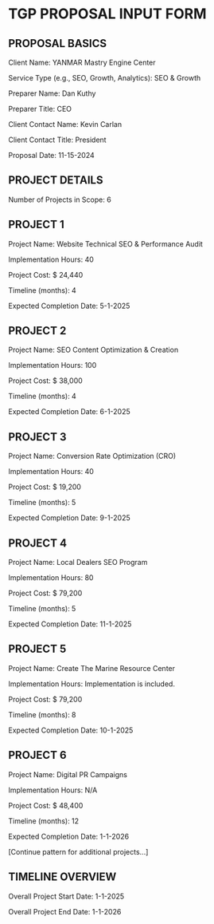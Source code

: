 # TGP PROPOSAL INPUT FORM



## PROPOSAL BASICS

Client Name:  YANMAR Mastry Engine Center

Service Type (e.g., SEO, Growth, Analytics): SEO & Growth  

Preparer Name:  Dan Kuthy

Preparer Title:  CEO

Client Contact Name:  Kevin Carlan

Client Contact Title:  President

Proposal Date:  11-15-2024

## PROJECT DETAILS

Number of Projects in Scope:  6

## PROJECT 1

Project Name:  Website Technical SEO & Performance Audit

Implementation Hours:  40

Project Cost: $  24,440

Timeline (months):  4

Expected Completion Date:  5-1-2025

## PROJECT 2

Project Name:  SEO Content Optimization & Creation

Implementation Hours:  100

Project Cost: $  38,000

Timeline (months):  4

Expected Completion Date:  6-1-2025

## PROJECT 3

Project Name:  Conversion Rate Optimization (CRO)

Implementation Hours:  40

Project Cost: $  19,200

Timeline (months):  5

Expected Completion Date:  9-1-2025

## PROJECT 4

Project Name:  Local Dealers SEO Program

Implementation Hours:  80

Project Cost: $  79,200

Timeline (months):  5

Expected Completion Date:  11-1-2025

## PROJECT 5

Project Name:  Create The Marine Resource Center

Implementation Hours:  Implementation is included.

Project Cost: $  79,200

Timeline (months):  8

Expected Completion Date:  10-1-2025

## PROJECT 6

Project Name:  Digital PR Campaigns

Implementation Hours:  N/A

Project Cost: $  48,400

Timeline (months):  12

Expected Completion Date:  1-1-2026

[Continue pattern for additional projects...]

## TIMELINE OVERVIEW

Overall Project Start Date:  1-1-2025

Overall Project End Date: 1-1-2026
